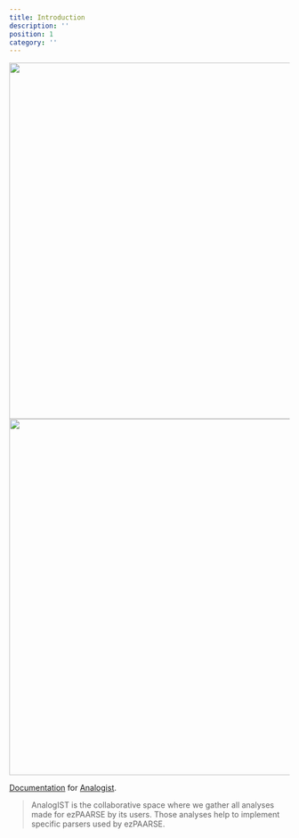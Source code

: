 ```yaml
---
title: Introduction
description: ''
position: 1
category: ''
---
```


<img src="/en/preview.png" class="light-img" width="1280" height="640" alt=""/>
<img src="/en/preview-dark.png" class="dark-img" width="1280" height="640" alt=""/>

[Documentation]() for [Analogist](http://analyses.ezpaarse.org/).

>  AnalogIST is the collaborative space where we gather all analyses made for ezPAARSE by its users. Those analyses help to implement specific parsers used by ezPAARSE.